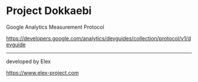 # Project Dokkaebi

Google Analytics Measurement Protocol

https://developers.google.com/analytics/devguides/collection/protocol/v1/devguide

---

developed by Elex

https://www.elex-project.com
